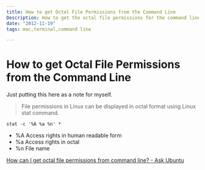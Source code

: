 ```yaml
---
title: How to get Octal File Permissions from the Command Line
Description: How to get the octal file permissions for the command line.
date: "2012-11-19"
tags: mac,terminal,command line

---
```


# How to get Octal File Permissions from the Command Line

Just putting this here as a note for myself.

> File permissions in Linux can be displayed in octal format using Linux stat command.

`
stat -c '%A %a %n' *
`

- %A Access rights in human readable form
- %a Access rights in octal
- %n File name

[How can I get octal file permissions from command line? - Ask Ubuntu](http://askubuntu.com/questions/152001/how-can-i-get-octal-file-permissions-from-command-line)
